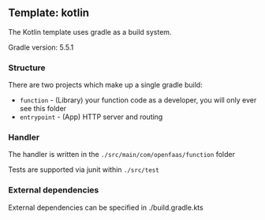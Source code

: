 ## Template: kotlin

The Kotlin template uses gradle as a build system.

Gradle version: 5.5.1

### Structure

There are two projects which make up a single gradle build:

- `function` - (Library) your function code as a developer, you will only ever see this folder
- `entrypoint` - (App) HTTP server and routing

### Handler

The handler is written in the `./src/main/com/openfaas/function` folder

Tests are supported via junit within `./src/test`

### External dependencies

External dependencies can be specified in ./build.gradle.kts
